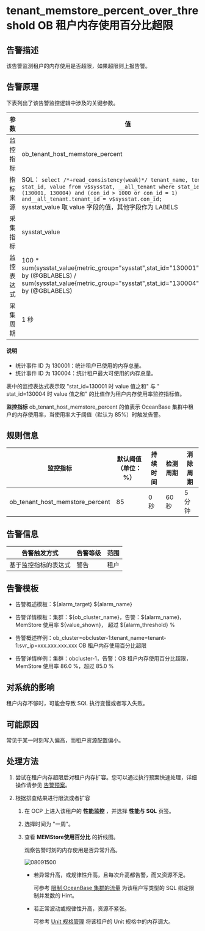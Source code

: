 # tenant_memstore_percent_over_threshold OB 租户内存使用百分比超限

## 告警描述

该告警监测租户的内存使用是否超限，如果超限则上报告警。

## 告警原理

下表列出了该告警监控逻辑中涉及的关键参数。

|  参数   |                                                                                                                                                                            值                                                                                                                                                                            |
|-------|---------------------------------------------------------------------------------------------------------------------------------------------------------------------------------------------------------------------------------------------------------------------------------------------------------------------------------------------------------|
| 监控指标  | ob_tenant_host_memstore_percent                                                                                                                                                                                                                                                                                                                         |
| 指标来源  | SQL： ```select /*+read_consistency(weak)*/ tenant_name, tenant_id, stat_id, value from v$sysstat, __all_tenant where stat_id IN (130001, 130004) and (con_id > 1000 or con_id = 1) and__all_tenant.tenant_id = v$sysstat.con_id; ``` </br> sysstat_value 取 value 字段的值，其他字段作为 LABELS |
| 采集指标  | sysstat_value                                                                                                                                                                                                                                                                                                                                           |
| 监控表达式 | 100 \* sum(sysstat_value{metric_group="sysstat",stat_id="130001",@LABELS}) by (@GBLABELS) / sum(sysstat_value{metric_group="sysstat",stat_id="130004",@LABELS}) by (@GBLABELS)                                                                                                                                                                          |
| 采集周期  | 1 秒                                                                                                                                                                                                                                                                                                                                                     |

  <main id="notice" type='explain'>
    <h4>说明</h4>
    <ul>
    <li>统计事件 ID 为 130001：统计租户已使用的内存总量。</li>
    <li>统计事件 ID 为 130004：统计租户最大可使用的内存总量。</li>
    </ul>
  </main>

表中的监控表达式表示取 "stat_id=130001 时 value 值之和" 与 " stat_id=130004 时 value 值之和" 的比值作为租户内存使用率监控指标值。

**监控指标** ob_tenant_host_memstore_percent 的值表示 OceanBase 集群中租户的内存使用率，当使用率大于阈值（默认为 85%）时触发告警。

## 规则信息

|              监控指标               | 默认阈值（单位：%） | 持续时间 | 检测周期 | 消除周期 |
|---------------------------------|------------|------|------|------|
| ob_tenant_host_memstore_percent | 85         | 0 秒  | 60 秒 | 5 分钟 |

## 告警信息

|   告警触发方式   | 告警等级 | 范围 |
|------------|------|----|
| 基于监控指标的表达式 | 警告   | 租户 |

## 告警模板

* 告警概述模板：\${alarm_target} ${alarm_name}

* 告警详情模板：集群：\${ob_cluster_name}，告警：\${alarm_name}，MemStore 使用率 \${value_shown}， 超过 \${alarm_threshold} %

* 告警概述样例：ob_cluster=obcluster-1:tenant_name=tenant-1:svr_ip=xxx.xxx.xxx.xxx OB 租户内存使用百分比超限

* 告警详情样例：集群：obcluster-1，告警：OB 租户内存使用百分比超限，MemStore 使用率 86.0 %，超过 85.0 %

## 对系统的影响

租户内存不够时，可能会导致 SQL 执行变慢或者写入失败。

## 可能原因

常见于某一时刻写入偏高，而租户资源配置偏小。

## 处理方法

1. 尝试在租户内存超限后对租户内存扩容。您可以通过执行预案快速处理，详细操作请参见 [告警预案](../500.appendix/400.execute-the-plan.md)。

2. 根据排查结果进行限流或者扩容

   1. 在 OCP 上进入该租户的 **性能监控** ，并选择 **性能与 SQL** 页签。

   2. 选择时间为 "一周"。

   3. 查看 **MEMStore使用百分比** 的折线图。

      观察告警时刻的内存使用是否异常升高。

      ![08091500](https://obbusiness-private.oss-cn-shanghai.aliyuncs.com/doc/img/ocp/p302467.png)

      * 若异常升高，或规律性升高，且每次升高都告警，而又资源不足。

        可参考 [限制 OceanBase 集群的流量](../500.appendix/200.limit-the-inbound-traffic-of-the-oceanbase-cluster.md) 为该租户写类型的 SQL 绑定限制并发数的 Hint。

      * 若正常波动或规律性升高，资源不紧张。

        可参考 [Unit 规格管理](../../../700.tenant-functions/400.manage-unit-specification.md) 将该租户的 Unit 规格中的内存调大。
